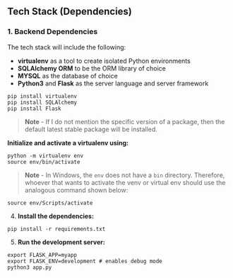 ## Tech Stack (Dependencies)

### 1. Backend Dependencies
The tech stack will include the following:
 * **virtualenv** as a tool to create isolated Python environments
 * **SQLAlchemy ORM** to be the ORM library of choice
 * **MYSQL** as the database of choice
 * **Python3** and **Flask** as the server language and server framework

```
pip install virtualenv
pip install SQLAlchemy
pip install Flask
```
> **Note** - If I do not mention the specific version of a package, then the default latest stable package will be installed. 

**Initialize and activate a virtualenv using:**
```
python -m virtualenv env
source env/bin/activate
```
>**Note** - In Windows, the `env` does not have a `bin` directory. Therefore, whoever that wants to activate the venv or virtual env should use the analogous command shown below:
```
source env/Scripts/activate
```

4. **Install the dependencies:**
```
pip install -r requirements.txt
```

5. **Run the development server:**
```
export FLASK_APP=myapp
export FLASK_ENV=development # enables debug mode
python3 app.py
```
